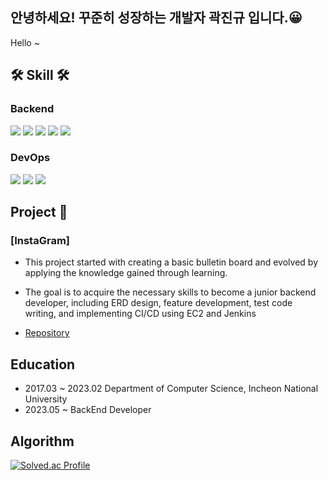 ## 안녕하세요! 꾸준히 성장하는 개발자 곽진규 입니다.😀

Hello ~ 

## 🛠 Skill 🛠 

### Backend
<img src="https://img.shields.io/badge/JAVA-007396?style=for-the-badge&logo=java&logoColor=white"> <img src="https://img.shields.io/badge/Spring-6DB33F?style=for-the-badge&logo=Spring&logoColor=white"> 
<img src="https://img.shields.io/badge/Spring Boot-6DB33F?style=for-the-badge&logo=SpringBoot&logoColor=white">
<img src="https://img.shields.io/badge/JPA-59666C?style=for-the-badge&logo=Hibernate&logoColor=white">
<img src="https://img.shields.io/badge/mysql-4479A1?style=for-the-badge&logo=mysql&logoColor=white">


### DevOps
<img src="https://img.shields.io/badge/aws-232F3E?style=for-the-badge&logo=amazonaws&logoColor=white"> <img src="https://img.shields.io/badge/Docker-2496ED?style=for-the-badge&logo=Docker&logoColor=white"/>
<img src="https://img.shields.io/badge/Jenkins-D24939?style=for-the-badge&logo=Jenkins&logoColor=white"/> 

## Project 📒

### [InstaGram]

- This project started with creating a basic bulletin board and evolved by applying the knowledge gained through learning.

- The goal is to acquire the necessary skills to become a junior backend developer, including ERD design, feature development, test code writing, and implementing CI/CD using EC2 and Jenkins

- [Repository](https://github.com/JinGyuGwak/instaCloneCoding)

## Education 
- 2017.03 ~ 2023.02 Department of Computer Science, Incheon National University
- 2023.05 ~ BackEnd Developer

## Algorithm
[![Solved.ac Profile](http://mazassumnida.wtf/api/v2/generate_badge?boj=wlsrb2695)](https://solved.ac/wlsrb2695/)
